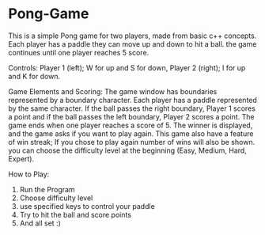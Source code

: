 # Pong-Game
This is a simple Pong game for two players, made from basic c++ concepts. 
Each player has a paddle they can move up and down to hit a ball.
the game continues until one player reaches 5 score.

Controls: Player 1 (left); W for up and S for down, Player 2 (right); I for up and K for down.

Game Elements and Scoring: The game window has boundaries represented by a boundary character. Each player has a paddle represented by the same character.
If the ball passes the right boundary, Player 1 scores a point and if the ball passes the left boundary, Player 2 scores a point.
The game ends when one player reaches a score of 5. The winner is displayed, and the game asks if you want to play again.
This game also have a feature of win streak; If you chose to play again number of wins will also be shown.
you can choose the difficulty level at the beginning (Easy, Medium, Hard, Expert).

How to Play: 
1. Run the Program
2. Choose difficulty level
3. use specified keys to control your paddle
4. Try to hit the ball and score points
5. And all set :)


